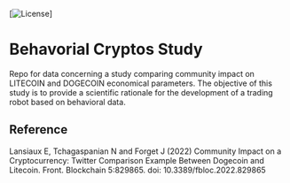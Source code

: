 [![License](https://img.shields.io/github/license/edlansiaux/Behavorial-Cryptos-Study)]

# Behavorial Cryptos Study
Repo for data concerning a study comparing community impact on LITECOIN and DOGECOIN economical parameters. The objective of this study is to provide a scientific rationale for the development of a trading robot based on behavioral data.


## Reference
Lansiaux E, Tchagaspanian N and Forget J (2022) Community Impact on a Cryptocurrency: Twitter Comparison Example Between Dogecoin and Litecoin. Front. Blockchain 5:829865. doi: 10.3389/fbloc.2022.829865
